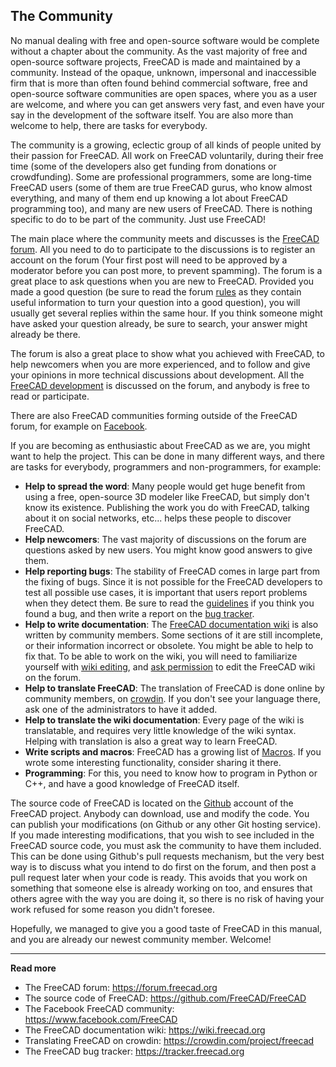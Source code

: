 ## The Community



No manual dealing with free and open-source software would be complete without a chapter about the community. As the vast majority of free and open-source software projects, FreeCAD is made and maintained by a community. Instead of the opaque, unknown, impersonal and inaccessible firm that is more than often found behind commercial software, free and open-source software communities are open spaces, where you as a user are welcome, and where you can get answers very fast, and even have your say in the development of the software itself. You are also more than welcome to help, there are tasks for everybody.

The community is a growing, eclectic group of all kinds of people united by their passion for FreeCAD. All work on FreeCAD voluntarily, during their free time (some of the developers also get funding from donations or crowdfunding). Some are professional programmers, some are long-time FreeCAD users (some of them are true FreeCAD gurus, who know almost everything, and many of them end up knowing a lot about FreeCAD programming too), and many are new users of FreeCAD. There is nothing specific to do to be part of the community. Just use FreeCAD!

The main place where the community meets and discusses is the [FreeCAD forum](https://forum.freecad.org). All you need to do to participate to the discussions is to register an account on the forum (Your first post will need to be approved by a moderator before you can post more, to prevent spamming). The forum is a great place to ask questions when you are new to FreeCAD. Provided you made a good question (be sure to read the forum [rules](https://forum.freecad.org/viewtopic.php?f=3&t=2264) as they contain useful information to turn your question into a good question), you will usually get several replies within the same hour. If you think someone might have asked your question already, be sure to search, your answer might already be there.

The forum is also a great place to show what you achieved with FreeCAD, to help newcomers when you are more experienced, and to follow and give your opinions in more technical discussions about development. All the [FreeCAD development](https://forum.freecad.org/viewforum.php?f=6) is discussed on the forum, and anybody is free to read or participate.

There are also FreeCAD communities forming outside of the FreeCAD forum, for example on [Facebook](https://www.facebook.com/FreeCAD).

If you are becoming as enthusiastic about FreeCAD as we are, you might want to help the project. This can be done in many different ways, and there are tasks for everybody, programmers and non-programmers, for example:

* **Help to spread the word**: Many people would get huge benefit from using a free, open-source 3D modeler like FreeCAD, but simply don't know its existence. Publishing the work you do with FreeCAD, talking about it on social networks, etc... helps these people to discover FreeCAD.
* **Help newcomers**: The vast majority of discussions on the forum are questions asked by new users. You might know good answers to give them.
* **Help reporting bugs**: The stability of FreeCAD comes in large part from the fixing of bugs. Since it is not possible for the FreeCAD developers to test all possible use cases, it is important that users report problems when they detect them. Be sure to read the [guidelines](https://forum.freecad.org/viewtopic.php?f=3&t=5236) if you think you found a bug, and then write a report on the [bug tracker](https://tracker.freecad.org).
* **Help to write documentation**: The [FreeCAD documentation wiki](https://wiki.freecad.org) is also written by community members. Some sections of it are still incomplete, or their information incorrect or obsolete. You might be able to help to fix that. To be able to work on the wiki, you will need to familiarize yourself with [wiki editing](https://www.mediawiki.org/wiki/Help:Editing_pages), and [ask permission](https://forum.freecad.org/viewforum.php?f=21) to edit the FreeCAD wiki on the forum.
* **Help to translate FreeCAD**: The translation of FreeCAD is done online by community members, on [crowdin](https://crowdin.com/project/freecad). If you don't see your language there, ask one of the administrators to have it added.
* **Help to translate the wiki documentation**: Every page of the wiki is translatable, and requires very little knowledge of the wiki syntax. Helping with translation is also a great way to learn FreeCAD.
* **Write scripts and macros**: FreeCAD has a growing list of [Macros](https://wiki.freecad.org/index.php?title=Macros_recipes). If you wrote some interesting functionality, consider sharing it there.
* **Programming**: For this, you need to know how to program in Python or C++, and have a good knowledge of FreeCAD itself.

The source code of FreeCAD is located on the [Github](https://github.com/FreeCAD/FreeCAD) account of the FreeCAD project. Anybody can download, use and modify the code. You can publish your modifications (on Github or any other Git hosting service). If you made interesting modifications, that you wish to see included in the FreeCAD source code, you must ask the community to have them included. This can be done using Github's pull requests mechanism, but the very best way is to discuss what you intend to do first on the forum, and then post a pull request later when your code is ready. This avoids that you work on something that someone else is already working on too, and ensures that others agree with the way you are doing it, so there is no risk of having your work refused for some reason you didn't foresee.

Hopefully, we managed to give you a good taste of FreeCAD in this manual, and you are already our newest community member. Welcome!



-----

**Read more**

* The FreeCAD forum: https://forum.freecad.org
* The source code of FreeCAD: https://github.com/FreeCAD/FreeCAD
* The Facebook FreeCAD community: https://www.facebook.com/FreeCAD
* The FreeCAD documentation wiki: https://wiki.freecad.org
* Translating FreeCAD on crowdin: https://crowdin.com/project/freecad
* The FreeCAD bug tracker: https://tracker.freecad.org

